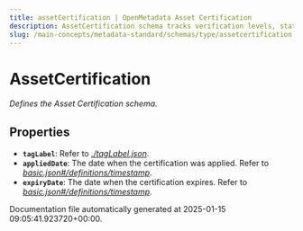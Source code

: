 ```yaml
---
title: assetCertification | OpenMetadata Asset Certification
description: AssetCertification schema tracks verification levels, status, and certifying authority of metadata assets.
slug: /main-concepts/metadata-standard/schemas/type/assetcertification
---
```


# AssetCertification

*Defines the Asset Certification schema.*

## Properties

- **`tagLabel`**: Refer to *[./tagLabel.json](#tagLabel.json)*.
- **`appliedDate`**: The date when the certification was applied. Refer to *[basic.json#/definitions/timestamp](#sic.json#/definitions/timestamp)*.
- **`expiryDate`**: The date when the certification expires. Refer to *[basic.json#/definitions/timestamp](#sic.json#/definitions/timestamp)*.


Documentation file automatically generated at 2025-01-15 09:05:41.923720+00:00.
